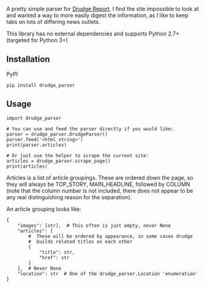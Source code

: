 A pretty simple parser for [Drudge Report](http://drudgereport.com). I find the site impossible to look at and wanted a way to more easily digest the information, as I like to keep tabs on lots of differing news outlets.

This library has no external dependencies and supports Python 2.7+ (targeted for Python 3+)


## Installation

PyPI

    pip install drudge_parser


## Usage

    import drudge_parser

    # You can use and feed the parser directly if you would like:
    parser = drudge_parser.DrudgeParser()
    parser.feed('<html string>')
    print(parser.articles)

    # Or just use the helper to scrape the current site:
    articles = drudge_parser.scrape_page()
    print(articles)

Articles is a list of article groupings. These are ordered down the page, so they will always be TOP\_STORY, MAIN\_HEADLINE, followed by COLUMN (note that the column number is not included, there does not appear to be any real distinguishing reason for the separation).

An article grouping looks like:

    {
        "images": [str],  # This often is just empty, never None
        "articles": [
            #  These will be ordered by appearance, in some cases drudge
            #  builds related titles on each other
            {
                "title": str,
                "href": str
            }
        ],  # Never None
        "location": str  # One of the drudge_parser.Location 'enumeration'
    }


